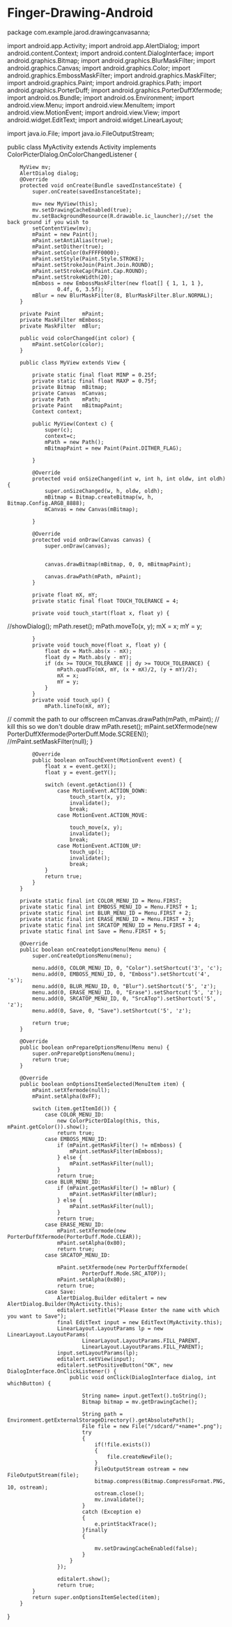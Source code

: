 Finger-Drawing-Android
======================

package com.example.jarod.drawingcanvasanna;

import android.app.Activity;
import android.app.AlertDialog;
import android.content.Context;
import android.content.DialogInterface;
import android.graphics.Bitmap;
import android.graphics.BlurMaskFilter;
import android.graphics.Canvas;
import android.graphics.Color;
import android.graphics.EmbossMaskFilter;
import android.graphics.MaskFilter;
import android.graphics.Paint;
import android.graphics.Path;
import android.graphics.PorterDuff;
import android.graphics.PorterDuffXfermode;
import android.os.Bundle;
import android.os.Environment;
import android.view.Menu;
import android.view.MenuItem;
import android.view.MotionEvent;
import android.view.View;
import android.widget.EditText;
import android.widget.LinearLayout;

import java.io.File;
import java.io.FileOutputStream;


public class MyActivity extends Activity implements ColorPicterDIalog.OnColorChangedListener {



        MyView mv;
        AlertDialog dialog;
        @Override
        protected void onCreate(Bundle savedInstanceState) {
            super.onCreate(savedInstanceState);

            mv= new MyView(this);
            mv.setDrawingCacheEnabled(true);
            mv.setBackgroundResource(R.drawable.ic_launcher);//set the back ground if you wish to
            setContentView(mv);
            mPaint = new Paint();
            mPaint.setAntiAlias(true);
            mPaint.setDither(true);
            mPaint.setColor(0xFFFF0000);
            mPaint.setStyle(Paint.Style.STROKE);
            mPaint.setStrokeJoin(Paint.Join.ROUND);
            mPaint.setStrokeCap(Paint.Cap.ROUND);
            mPaint.setStrokeWidth(20);
            mEmboss = new EmbossMaskFilter(new float[] { 1, 1, 1 },
                    0.4f, 6, 3.5f);
            mBlur = new BlurMaskFilter(8, BlurMaskFilter.Blur.NORMAL);
        }

        private Paint       mPaint;
        private MaskFilter mEmboss;
        private MaskFilter  mBlur;

        public void colorChanged(int color) {
            mPaint.setColor(color);
        }

        public class MyView extends View {

            private static final float MINP = 0.25f;
            private static final float MAXP = 0.75f;
            private Bitmap  mBitmap;
            private Canvas  mCanvas;
            private Path    mPath;
            private Paint   mBitmapPaint;
            Context context;

            public MyView(Context c) {
                super(c);
                context=c;
                mPath = new Path();
                mBitmapPaint = new Paint(Paint.DITHER_FLAG);

            }

            @Override
            protected void onSizeChanged(int w, int h, int oldw, int oldh) {
                super.onSizeChanged(w, h, oldw, oldh);
                mBitmap = Bitmap.createBitmap(w, h, Bitmap.Config.ARGB_8888);
                mCanvas = new Canvas(mBitmap);

            }

            @Override
            protected void onDraw(Canvas canvas) {
                super.onDraw(canvas);


                canvas.drawBitmap(mBitmap, 0, 0, mBitmapPaint);

                canvas.drawPath(mPath, mPaint);
            }

            private float mX, mY;
            private static final float TOUCH_TOLERANCE = 4;

            private void touch_start(float x, float y) {
//showDialog();
                mPath.reset();
                mPath.moveTo(x, y);
                mX = x;
                mY = y;

            }
            private void touch_move(float x, float y) {
                float dx = Math.abs(x - mX);
                float dy = Math.abs(y - mY);
                if (dx >= TOUCH_TOLERANCE || dy >= TOUCH_TOLERANCE) {
                    mPath.quadTo(mX, mY, (x + mX)/2, (y + mY)/2);
                    mX = x;
                    mY = y;
                }
            }
            private void touch_up() {
                mPath.lineTo(mX, mY);
// commit the path to our offscreen
                mCanvas.drawPath(mPath, mPaint);
// kill this so we don't double draw
                mPath.reset();
                mPaint.setXfermode(new PorterDuffXfermode(PorterDuff.Mode.SCREEN));
//mPaint.setMaskFilter(null);
            }

            @Override
            public boolean onTouchEvent(MotionEvent event) {
                float x = event.getX();
                float y = event.getY();

                switch (event.getAction()) {
                    case MotionEvent.ACTION_DOWN:
                        touch_start(x, y);
                        invalidate();
                        break;
                    case MotionEvent.ACTION_MOVE:

                        touch_move(x, y);
                        invalidate();
                        break;
                    case MotionEvent.ACTION_UP:
                        touch_up();
                        invalidate();
                        break;
                }
                return true;
            }
        }

        private static final int COLOR_MENU_ID = Menu.FIRST;
        private static final int EMBOSS_MENU_ID = Menu.FIRST + 1;
        private static final int BLUR_MENU_ID = Menu.FIRST + 2;
        private static final int ERASE_MENU_ID = Menu.FIRST + 3;
        private static final int SRCATOP_MENU_ID = Menu.FIRST + 4;
        private static final int Save = Menu.FIRST + 5;

        @Override
        public boolean onCreateOptionsMenu(Menu menu) {
            super.onCreateOptionsMenu(menu);

            menu.add(0, COLOR_MENU_ID, 0, "Color").setShortcut('3', 'c');
            menu.add(0, EMBOSS_MENU_ID, 0, "Emboss").setShortcut('4', 's');
            menu.add(0, BLUR_MENU_ID, 0, "Blur").setShortcut('5', 'z');
            menu.add(0, ERASE_MENU_ID, 0, "Erase").setShortcut('5', 'z');
            menu.add(0, SRCATOP_MENU_ID, 0, "SrcATop").setShortcut('5', 'z');
            menu.add(0, Save, 0, "Save").setShortcut('5', 'z');

            return true;
        }

        @Override
        public boolean onPrepareOptionsMenu(Menu menu) {
            super.onPrepareOptionsMenu(menu);
            return true;
        }

        @Override
        public boolean onOptionsItemSelected(MenuItem item) {
            mPaint.setXfermode(null);
            mPaint.setAlpha(0xFF);

            switch (item.getItemId()) {
                case COLOR_MENU_ID:
                    new ColorPicterDIalog(this, this, mPaint.getColor()).show();
                    return true;
                case EMBOSS_MENU_ID:
                    if (mPaint.getMaskFilter() != mEmboss) {
                        mPaint.setMaskFilter(mEmboss);
                    } else {
                        mPaint.setMaskFilter(null);
                    }
                    return true;
                case BLUR_MENU_ID:
                    if (mPaint.getMaskFilter() != mBlur) {
                        mPaint.setMaskFilter(mBlur);
                    } else {
                        mPaint.setMaskFilter(null);
                    }
                    return true;
                case ERASE_MENU_ID:
                    mPaint.setXfermode(new PorterDuffXfermode(PorterDuff.Mode.CLEAR));
                    mPaint.setAlpha(0x80);
                    return true;
                case SRCATOP_MENU_ID:

                    mPaint.setXfermode(new PorterDuffXfermode(
                            PorterDuff.Mode.SRC_ATOP));
                    mPaint.setAlpha(0x80);
                    return true;
                case Save:
                    AlertDialog.Builder editalert = new AlertDialog.Builder(MyActivity.this);
                    editalert.setTitle("Please Enter the name with which you want to Save");
                    final EditText input = new EditText(MyActivity.this);
                    LinearLayout.LayoutParams lp = new LinearLayout.LayoutParams(
                            LinearLayout.LayoutParams.FILL_PARENT,
                            LinearLayout.LayoutParams.FILL_PARENT);
                    input.setLayoutParams(lp);
                    editalert.setView(input);
                    editalert.setPositiveButton("OK", new DialogInterface.OnClickListener() {
                        public void onClick(DialogInterface dialog, int whichButton) {

                            String name= input.getText().toString();
                            Bitmap bitmap = mv.getDrawingCache();

                            String path = Environment.getExternalStorageDirectory().getAbsolutePath();
                            File file = new File("/sdcard/"+name+".png");
                            try
                            {
                                if(!file.exists())
                                {
                                    file.createNewFile();
                                }
                                FileOutputStream ostream = new FileOutputStream(file);
                                bitmap.compress(Bitmap.CompressFormat.PNG, 10, ostream);
                                ostream.close();
                                mv.invalidate();
                            }
                            catch (Exception e)
                            {
                                e.printStackTrace();
                            }finally
                            {

                                mv.setDrawingCacheEnabled(false);
                            }
                        }
                    });

                    editalert.show();
                    return true;
            }
            return super.onOptionsItemSelected(item);
        }

}
